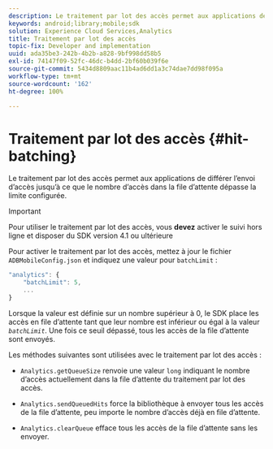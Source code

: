 ```yaml
---
description: Le traitement par lot des accès permet aux applications de différer l’envoi d’accès jusqu’à ce que le nombre d’accès dans la file d’attente dépasse la limite configurée.
keywords: android;library;mobile;sdk
solution: Experience Cloud Services,Analytics
title: Traitement par lot des accès
topic-fix: Developer and implementation
uuid: ada35be3-242b-4b2b-a828-9bf998dd58b5
exl-id: 74147f09-52fc-46dc-b4dd-2bf60b039f6e
source-git-commit: 5434d8809aac11b4ad6dd1a3c74dae7dd98f095a
workflow-type: tm+mt
source-wordcount: '162'
ht-degree: 100%

---
```


# Traitement par lot des accès {#hit-batching}

Le traitement par lot des accès permet aux applications de différer l’envoi d’accès jusqu’à ce que le nombre d’accès dans la file d’attente dépasse la limite configurée.

>[!IMPORTANT]
>
>Pour utiliser le traitement par lot des accès, vous **devez** activer le suivi hors ligne et disposer du SDK version 4.1 ou ultérieure

Pour activer le traitement par lot des accès, mettez à jour le fichier `ADBMobileConfig.json` et indiquez une valeur pour `batchLimit` :

```js
"analytics": {
    "batchLimit": 5,
    ...
}
```

Lorsque la valeur est définie sur un nombre supérieur à 0, le SDK place les accès en file d’attente tant que leur nombre est inférieur ou égal à la valeur *`batchLimit`*. Une fois ce seuil dépassé, tous les accès de la file d’attente sont envoyés.

Les méthodes suivantes sont utilisées avec le traitement par lot des accès :

* `Analytics.getQueueSize` renvoie une valeur `long` indiquant le nombre d’accès actuellement dans la file d’attente du traitement par lot des accès.

* `Analytics.sendQueuedHits` force la bibliothèque à envoyer tous les accès de la file d’attente, peu importe le nombre d’accès déjà en file d’attente.
* `Analytics.clearQueue` efface tous les accès de la file d’attente sans les envoyer.

